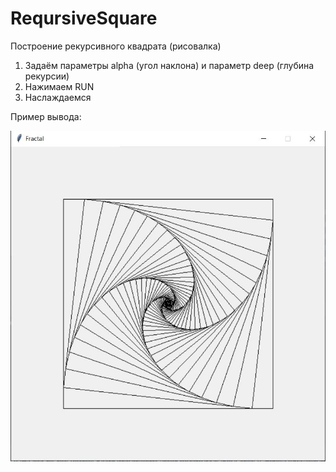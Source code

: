 # ReqursiveSquare
Построение рекурсивного квадрата (рисовалка)
1. Задаём параметры alpha (угол наклона) и параметр deep (глубина рекурсии)
2. Нажимаем RUN
3. Наслаждаемся

Пример вывода:

![](screen.JPG)

